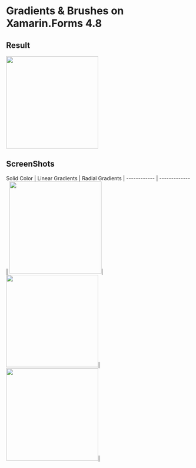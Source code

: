 # Gradients & Brushes on Xamarin.Forms 4.8

## Result
<img width="250" src="https://github.com/LucioMSP/Xamarin.Forms.Examples/blob/master/Gradients_Brushes/ScreenShots/Gradients.gif" />

## ScreenShots

Solid Color | Linear Gradients | Radial Gradients | 
------------ | ------------- |
<img width="250" src="https://github.com/LucioMSP/Xamarin.Forms.Examples/blob/master/Gradients_Brushes/ScreenShots/SolidColor.png"/>| <img width="250" src="https://github.com/LucioMSP/Xamarin.Forms.Examples/blob/master/Gradients_Brushes/ScreenShots/LinearGradient.png"/>| <img width="250" src="https://github.com/LucioMSP/Xamarin.Forms.Examples/blob/master/Gradients_Brushes/ScreenShots/RadialGradient.png"/>| 
